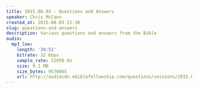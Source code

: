 ```yaml
---
title: 2015.08.03 - Questions and Answers
speaker: Chris McCann
created_at: 2015-08-03 21:30
slug: questions-and-answers
description: Various questions and answers from the Bible
audio:
  mp3_low:
    length: '39:52'
    bitrate: 32 Kbps
    sample_rate: 22050 Hz
    size: 9.1 MB
    size_bytes: 9570665
    url: http://audiocdn.ebiblefellowship.com/questions/sessions/2015.08.03_McCann_-_Questions_and_Answers.mp3
---
```

